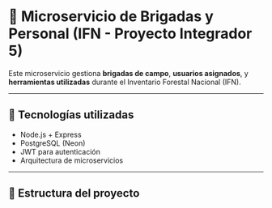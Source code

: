 # 🌿 Microservicio de Brigadas y Personal (IFN - Proyecto Integrador 5)

Este microservicio gestiona **brigadas de campo**, **usuarios asignados**, y **herramientas utilizadas** durante el Inventario Forestal Nacional (IFN).

---

## 🚀 Tecnologías utilizadas
- Node.js + Express
- PostgreSQL (Neon)
- JWT para autenticación
- Arquitectura de microservicios

---

## 📁 Estructura del proyecto

